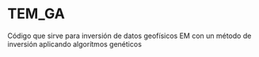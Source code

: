 # TEM_GA
Código que sirve para inversión de datos geofísicos EM con un método de inversión aplicando algorítmos genéticos
